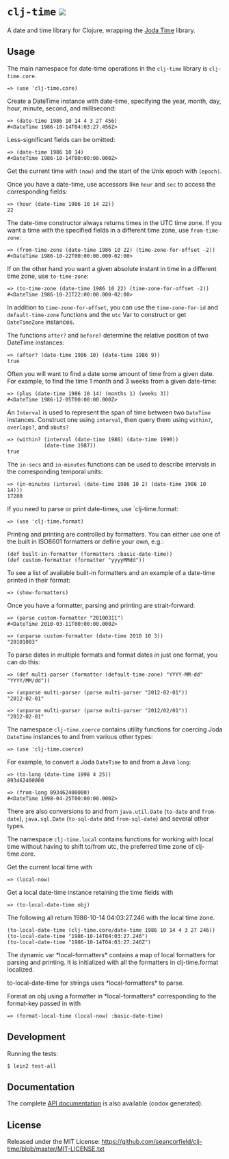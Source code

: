 # `clj-time` <a href="http://travis-ci.org/#!/seancorfield/clj-time/builds"><img src="https://secure.travis-ci.org/seancorfield/clj-time.png" /></a>

A date and time library for Clojure, wrapping the [Joda Time](http://joda-time.sourceforge.net/) library.

## Usage

The main namespace for date-time operations in the `clj-time` library is `clj-time.core`.

    => (use 'clj-time.core)

Create a DateTime instance with date-time, specifying the year, month, day, hour, minute, second, and millisecond:

    => (date-time 1986 10 14 4 3 27 456)
    #<DateTime 1986-10-14T04:03:27.456Z>

Less-significant fields can be omitted:

    => (date-time 1986 10 14)
    #<DateTime 1986-10-14T00:00:00.000Z>

Get the current time with `(now)` and the start of the Unix epoch with `(epoch)`.

Once you have a date-time, use accessors like `hour` and `sec` to access the corresponding fields:

    => (hour (date-time 1986 10 14 22))
    22

The date-time constructor always returns times in the UTC time zone. If you want a time with the specified fields in a different time zone, use `from-time-zone`:

    => (from-time-zone (date-time 1986 10 22) (time-zone-for-offset -2))
    #<DateTime 1986-10-22T00:00:00.000-02:00>

If on the other hand you want a given absolute instant in time in a different time zone, use `to-time-zone`:

    => (to-time-zone (date-time 1986 10 22) (time-zone-for-offset -2))
    #<DateTime 1986-10-21T22:00:00.000-02:00>

In addition to `time-zone-for-offset`, you can use the `time-zone-for-id` and `default-time-zone` functions and the `utc` Var to construct or get `DateTimeZone` instances.

The functions `after?` and `before?` determine the relative position of two
DateTime instances:

    => (after? (date-time 1986 10) (date-time 1986 9))
    true

Often you will want to find a date some amount of time from a given date. For
example, to find the time 1 month and 3 weeks from a given date-time:

    => (plus (date-time 1986 10 14) (months 1) (weeks 3))
    #<DateTime 1986-12-05T00:00:00.000Z>

An `Interval` is used to represent the span of time between two `DateTime`
instances. Construct one using `interval`, then query them using `within?`,
`overlaps?`, and `abuts?`

    => (within? (interval (date-time 1986) (date-time 1990))
                (date-time 1987))
    true

The `in-secs` and `in-minutes` functions can be used to describe intervals in the corresponding temporal units:

    => (in-minutes (interval (date-time 1986 10 2) (date-time 1986 10 14)))
    17280

If you need to parse or print date-times, use `clj-time.format:

    => (use 'clj-time.format)

Printing and printing are controlled by formatters. You can either use one of the built in ISO8601 formatters or define your own, e.g.:

    (def built-in-formatter (formatters :basic-date-time))
    (def custom-formatter (formatter "yyyyMMdd"))

To see a list of available built-in formatters and an example of a date-time printed in their format:

    => (show-formatters)

Once you have a formatter, parsing and printing are strait-forward:

    => (parse custom-formatter "20100311")
    #<DateTime 2010-03-11T00:00:00.000Z>

    => (unparse custom-formatter (date-time 2010 10 3))
    "20101003"

To parse dates in multiple formats and format dates in just one format, you can do this:

    => (def multi-parser (formatter (default-time-zone) "YYYY-MM-dd" "YYYY/MM/dd"))

    => (unparse multi-parser (parse multi-parser "2012-02-01"))
    "2012-02-01"

    => (unparse multi-parser (parse multi-parser "2012/02/01"))
    "2012-02-01"

The namespace `clj-time.coerce` contains utility functions for coercing Joda `DateTime` instances to and from various other types:

    => (use 'clj-time.coerce)

For example, to convert a Joda `DateTime` to and from a Java `long`:

    => (to-long (date-time 1998 4 25))
    893462400000

    => (from-long 893462400000)
    #<DateTime 1998-04-25T00:00:00.000Z>

There are also conversions to and from `java.util.Date` (`to-date` and `from-date`), `java.sql.Date` (`to-sql-date` and `from-sql-date`) and several other types.

The namespace `clj-time.local` contains functions for working with local time without having to shift to/from utc,
the preferred time zone of clj-time.core.

Get the current local time with

    => (local-now)

Get a local date-time instance retaining the time fields with

    => (to-local-date-time obj)

The following all return 1986-10-14 04:03:27.246 with the local time zone.

    (to-local-date-time (clj-time.core/date-time 1986 10 14 4 3 27 246))
    (to-local-date-time "1986-10-14T04:03:27.246")
    (to-local-date-time "1986-10-14T04:03:27.246Z")

The dynamic var \*local-formatters\* contains a map of local formatters for parsing and printing. It is initialized
with all the formatters in clj-time.format localized.

to-local-date-time for strings uses \*local-formatters\* to parse.

Format an obj using a formatter in \*local-formatters\* corresponding to the format-key passed in with

    => (format-local-time (local-now) :basic-date-time)


## Development

Running the tests:

    $ lein2 test-all

## Documentation

The complete [API documentation](http://seancorfield.github.com/clj-time/doc/index.html) is also available (codox generated).

## License

Released under the MIT License: <https://github.com/seancorfield/clj-time/blob/master/MIT-LICENSE.txt>

